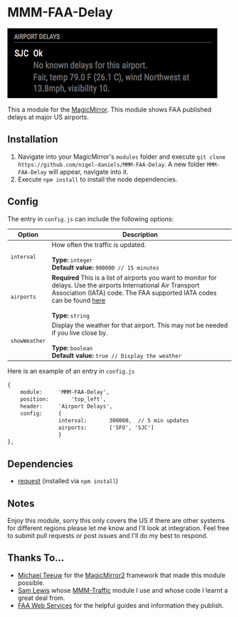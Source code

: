 # MMM-FAA-Delay
![FAA delay](airport-delays.png "FAA delay.")

This a module for the [MagicMirror](https://github.com/MichMich/MagicMirror/tree/develop).  This module shows FAA published delays at major US airports.

## Installation
1. Navigate into your MagicMirror's `modules` folder and execute `git clone https://github.com/nigel-daniels/MMM-FAA-Delay`.  A new folder `MMM-FAA-Delay` will appear, navigate into it.
2. Execute `npm install` to install the node dependencies.

## Config
The entry in `config.js` can include the following options:

|Option|Description|
|---|---|
|`interval`|How often the traffic is updated.<br><br>**Type:** `integer`<br>**Default value:** `900000 // 15 minutes`|
|`airports`|**Required** This is a list of airports you want to monitor for delays.  Use the airports International Air Transport Association (IATA) code.  The FAA supported IATA codes can be found [here](https://app.swaggerhub.com/apis/FAA/ASWS/1.1.0)<br><br>**Type:** `string`|
|`showWeather`| Display the weather for that airport.  This may not be needed if you live close by.<br><br>**Type:** `boolean`<br>**Default value:** `true // Display the weather`

Here is an example of an entry in `config.js`
```
{
    module:		'MMM-FAA-Delay',
    position:		'top_left',
    header:		'Airport Delays',
    config:		{
                interval:		300000,  // 5 min updates
                airports:		['SFO', 'SJC']
                }
},
```

## Dependencies
- [request](https://www.npmjs.com/package/request) (installed via `npm install`)

## Notes
Enjoy this module, sorry this only covers the US if there are other systems for different regions please let me know and I'll look at integration.  Feel free to submit pull requests or post issues and I'll do my best to respond.

## Thanks To...
- [Michael Teeuw](https://github.com/MichMich) for the [MagicMirror2](https://github.com/MichMich/MagicMirror/tree/develop) framework that made this module possible.
- [Sam Lewis](https://github.com/SamLewis0602) whose [MMM-Traffic](https://github.com/SamLewis0602/MMM-Traffic) module I use and whose code I learnt a great deal from.
- [FAA Web Services](http://services.faa.gov) for the helpful guides and information they publish.
